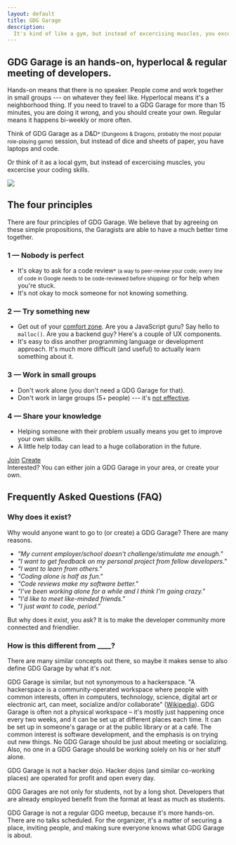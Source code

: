 ```yaml
---
layout: default
title: GDG Garage
description: 
  It's kind of like a gym, but instead of excercising muscles, you excercise your coding skills.
---
```


## GDG Garage is an <span class="c1">hands-on</span>, <span class="c2">hyperlocal</span> & <span class="c3">regular</span> meeting of developers.

<span class="c1">Hands-on</span> means that there is no speaker. People come and work together in small groups --- on whatever they feel like. <span class="c2">Hyperlocal</span> means it's a neighborhood thing. If you need to travel to a GDG Garage for more than 15 minutes, you are doing it wrong, and you should create your own. <span class="c3">Regular</span> means it happens bi-weekly or more often.

Think of GDG Garage as a D&D<small class="star">* <span>(Dungeons & Dragons, probably the most popular role-playing game)</span></small> session, but instead of dice and sheets of paper, you have laptops and code.

Or think of it as a local gym, but instead of excercising muscles, you excercise your coding skills.

<img class="big-illustration" src="img/sturmey-archer.gif">

## The four principles

There are four principles of GDG Garage. We believe that by agreeing on these simple propositions, the Garagists are able to have a much better time together.

<div class="pure-g-r principles">
  <div class="pure-u-1-2">
    <div class="principle">
      <h3>1 &mdash; Nobody is perfect</h3>
      <ul>
        <li>It's okay to ask for a code review<small class="star">* <span>(a way to peer-review your code; every line of code in Google needs to be code-reviewed before shipping)</span></small> or for help when you're stuck.</li>
        <li>It's not okay to mock someone for not knowing something.</li>
      </ul>
    </div>
  </div>

  <div class="pure-u-1-2">
    <div class="principle">
      <h3>2 &mdash; Try something new</h3>
      <ul>
        <li>Get out of your <a href="http://en.wikipedia.org/wiki/Comfort_zone">comfort zone</a>. Are you a JavaScript guru? Say hello to <code>malloc()</code>. Are you a backend guy? Here's a couple of UX components.</li>
        <li>It's easy to diss another programming language or development approach. It's much more difficult (and useful) to actually learn something about it.</li>
      </ul>
    </div>
  </div>

  <div class="pure-u-1-2">
    <div class="principle">
      <h3>3 &mdash; Work in small groups</h3>
      <ul>
        <li>Don't work alone (you don't need a GDG Garage for that).</li>
        <li>Don't work in large groups (5+ people) --- it's <a href="http://knowledge.wharton.upenn.edu/article/is-your-team-too-big-too-small-whats-the-right-number-2/">not effective</a>.</li>
      </ul>
    </div>
  </div>

  <div class="pure-u-1-2">
    <div class="principle">
      <h3>4 &mdash; Share your knowledge</h3>
      <ul>
        <li>Helping someone with their problem usually means you get to improve
    your own skills.</li>
        <li>A little help today can lead to a huge collaboration in the future.</li>
      </ul>
    </div>
  </div>
</div>

<div class="right">
  <a class="pure-button pure-button-primary" href="/participate/">Join</a>
  <a class="pure-button pure-button-secondary" href="/organize/">Create</a>
</div>Interested? You can either join a GDG Garage in your area, or create your own.

## Frequently Asked Questions (FAQ)

### Why does it exist?

Why would anyone want to go to (or create) a GDG Garage? There are many reasons.

* _"My current employer/school doesn't <span class="c1">challenge/stimulate</span> me enough."_
* _"I want to get <span class="c2">feedback</span> on my personal project from fellow developers."_
* _"I want to <span class="c3">learn</span> from others."_
* _"Coding alone is half as <span class="c4">fun</span>."_
* _"<span class="c1">Code reviews</span> make my software better."_
* _"I've been working alone for a while and I think I'm <span
  class="c2">going crazy</span>."_
* _"I'd like to meet like-minded <span class="c3">friends</span>."_
* _"I just want to <span class="c4">code</span>, period."_

But why does it _exist_, you ask? It is to make the developer community
<span class="c1">more connected and friendlier</span>.

### How is this different from ____?

There are many similar concepts out there, so maybe it makes sense to also define GDG Garage by what it's _not_.

GDG Garage is similar, but not synonymous to a hackerspace. "A hackerspace is a community-operated workspace where people with common interests, often in computers, technology, science, digital art or electronic art, can meet, socialize and/or collaborate" ([Wikipedia](http://en.wikipedia.org/wiki/Hackerspace)). GDG Garage is often not a physical workspace – it's mostly just happening once every two weeks, and it can be set up at different places each time. It can be set up in someone's garage or at the public library or at a café. The common interest is software development, and the emphasis is on trying out new things. No GDG Garage should be just about meeting or socializing. Also, no one in a GDG Garage should be working solely on his or her stuff alone.

GDG Garage is not a hacker dojo. Hacker dojos (and similar co-working places) are operated for profit and open every day.

GDG Garages are not only for students, not by a long shot. Developers that are already employed benefit from the format at least as much as students.

GDG Garage is not a regular GDG meetup, because it's more hands-on. There are no talks scheduled. For the organizer, it's a matter of securing a place, inviting people, and making sure everyone knows what GDG Garage is about.

